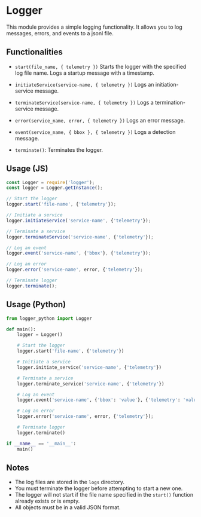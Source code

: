 # Logger

This module provides a simple logging functionality. It allows you to log messages, errors, and events to a jsonl file.

## Functionalities

- `start(file_name, { telemetry })` Starts the logger with the specified log file name. Logs a startup message with a timestamp.

- `initiateService(service-name, { telemetry })` Logs an initiation-service message.

- `terminateService(service-name, { telemetry })` Logs a termination-service message.

- `error(service_name, error, { telemetry })` Logs an error message.

- `event(service_name, { bbox }, { telemetry })` Logs a detection message.

- `terminate()`: Terminates the logger.


## Usage (JS)

```javascript
const Logger = require('logger');
const logger = Logger.getInstance();

// Start the logger
logger.start('file-name', {'telemetry'});

// Initiate a service
logger.initiateService('service-name', {'telemetry'});

// Terminate a service
logger.terminateService('service-name', {'telemetry'});

// Log an event
logger.event('service-name', {'bbox'}, {'telemetry'});

// Log an error
logger.error('service-name', error, {'telemetry'});

// Terminate logger
logger.terminate();
```


## Usage (Python)

```python
from logger_python import Logger

def main():
    logger = Logger()

    # Start the logger
    logger.start('file-name', {'telemetry'})

    # Initiate a service
    logger.initiate_service('service-name', {'telemetry'})

    # Terminate a service
    logger.terminate_service('service-name', {'telemetry'})

    # Log an event
    logger.event('service-name', {'bbox': 'value'}, {'telemetry': 'value'})

    # Log an error
    logger.error('service-name', error, {'telemetry'});

    # Terminate logger
    logger.terminate()

if __name__ == '__main__':
    main()
```

## Notes

- The log files are stored in the `logs` directory.
- You must terminate the logger before attempting to start a new one.
- The logger will not start if the file name specified in the `start()` function already exists or is empty.
- All objects must be in a valid JSON format.